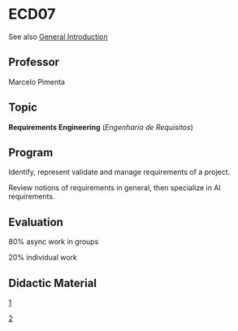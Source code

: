 # ECD07

See also [General Introduction](ESCD.md)

## Professor

Marcelo Pimenta

## Topic

**Requirements Engineering** (*Engenharia de Requisitos*)

## Program

Identify, represent validate and manage requirements of a project.

Review notions of requirements in general, then specialize in AI requirements.

## Evaluation

80% async work in groups

20% individual work

## Didactic Material

[1](https://engsoftmoderna.info/cap3.html)

[2](https://livrodeengenhariaderequisitos.blogspot.com)